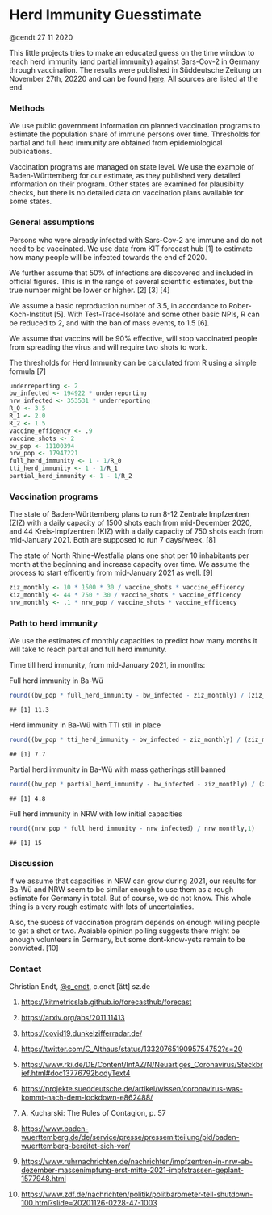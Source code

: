 Herd Immunity Guesstimate
================
@cendt
27 11 2020

This little projects tries to make an educated guess on the time window
to reach herd immunity (and partial immunity) against Sars-Cov-2 in
Germany through vaccination. The results were published in Süddeutsche
Zeitung on November 27th, 20220 and can be found
[here](https://sz.de/1.5130292). All sources are listed at the end.

### Methods

We use public government information on planned vaccination programs to
estimate the population share of immune persons over time. Thresholds
for partial and full herd immunity are obtained from epidemiological
publications.

Vaccination programs are managed on state level. We use the example of
Baden-Württemberg for our estimate, as they published very detailed
information on their program. Other states are examined for plausibilty
checks, but there is no detailed data on vaccination plans available for
some states.

### General assumptions

Persons who were already infected with Sars-Cov-2 are immune and do not
need to be vaccinated. We use data from KIT forecast hub \[1\] to
estimate how many people will be infected towards the end of 2020.

We further assume that 50% of infections are discovered and included in
official figures. This is in the range of several scientific estimates,
but the true number might be lower or higher. \[2\] \[3\] \[4\]

We assume a basic reproduction number of 3.5, in accordance to
Rober-Koch-Institut \[5\]. With Test-Trace-Isolate and some other basic
NPIs, R can be reduced to 2, and with the ban of mass events, to 1.5
\[6\].

We assume that vaccins will be 90% effective, will stop vaccinated
people from spreading the virus and will require two shots to work.

The thresholds for Herd Immunity can be calculated from R using a simple
formula \[7\]

``` r
underreporting <- 2
bw_infected <- 194922 * underreporting
nrw_infected <- 353531 * underreporting
R_0 <- 3.5
R_1 <- 2.0
R_2 <- 1.5
vaccine_efficency <- .9
vaccine_shots <- 2
bw_pop <- 11100394
nrw_pop <- 17947221
full_herd_immunity <- 1 - 1/R_0
tti_herd_immunity <- 1 - 1/R_1
partial_herd_immunity <- 1 - 1/R_2
```

### Vaccination programs

The state of Baden-Württemberg plans to run 8-12 Zentrale Impfzentren
(ZIZ) with a daily capacity of 1500 shots each from mid-December 2020,
and 44 Kreis-Impfzentren (KIZ) with a daily capacity of 750 shots each
from mid-January 2021. Both are supposed to run 7 days/week. \[8\]

The state of North Rhine-Westfalia plans one shot per 10 inhabitants per
month at the beginning and increase capacity over time. We assume the
process to start efficently from mid-January 2021 as well. \[9\]

``` r
ziz_monthly <- 10 * 1500 * 30 / vaccine_shots * vaccine_efficency
kiz_monthly <- 44 * 750 * 30 / vaccine_shots * vaccine_efficency
nrw_monthly <- .1 * nrw_pop / vaccine_shots * vaccine_efficency
```

### Path to herd immunity

We use the estimates of monthly capacities to predict how many months it
will take to reach partial and full herd immunity.

Time till herd immunity, from mid-January 2021, in months:

Full herd immunity in Ba-Wü

``` r
round((bw_pop * full_herd_immunity - bw_infected - ziz_monthly) / (ziz_monthly + kiz_monthly),1)
```

    ## [1] 11.3

Herd immunity in Ba-Wü with TTI still in place

``` r
round((bw_pop * tti_herd_immunity - bw_infected - ziz_monthly) / (ziz_monthly + kiz_monthly),1)
```

    ## [1] 7.7

Partial herd immunity in Ba-Wü with mass gatherings still banned

``` r
round((bw_pop * partial_herd_immunity - bw_infected - ziz_monthly) / (ziz_monthly + kiz_monthly),1)
```

    ## [1] 4.8

Full herd immunity in NRW with low initial capacities

``` r
round((nrw_pop * full_herd_immunity - nrw_infected) / nrw_monthly,1)
```

    ## [1] 15

### Discussion

If we assume that capacities in NRW can grow during 2021, our results
for Ba-Wü and NRW seem to be similar enough to use them as a rough
estimate for Germany in total. But of course, we do not know. This whole
thing is a very rough estimate with lots of uncertainties.

Also, the sucess of vaccination program depends on enough willing people
to get a shot or two. Avaiable opinion polling suggests there might be
enough volunteers in Germany, but some dont-know-yets remain to be
convicted. \[10\]

### Contact

Christian Endt, [@c\_endt](https://twitter.com/c_endt), c.endt \[ätt\]
sz.de

1.  <https://kitmetricslab.github.io/forecasthub/forecast>

2.  <https://arxiv.org/abs/2011.11413>

3.  <https://covid19.dunkelzifferradar.de/>

4.  <https://twitter.com/C_Althaus/status/1332076519095754752?s=20>

5.  <https://www.rki.de/DE/Content/InfAZ/N/Neuartiges_Coronavirus/Steckbrief.html#doc13776792bodyText4>

6.  <https://projekte.sueddeutsche.de/artikel/wissen/coronavirus-was-kommt-nach-dem-lockdown-e862488/>

7.  A. Kucharski: The Rules of Contagion, p. 57

8.  <https://www.baden-wuerttemberg.de/de/service/presse/pressemitteilung/pid/baden-wuerttemberg-bereitet-sich-vor/>

9.  <https://www.ruhrnachrichten.de/nachrichten/impfzentren-in-nrw-ab-dezember-massenimpfung-erst-mitte-2021-impfstrassen-geplant-1577948.html>

10. <https://www.zdf.de/nachrichten/politik/politbarometer-teil-shutdown-100.html?slide=20201126-0228-47-1003>
